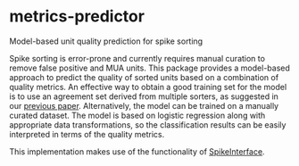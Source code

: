 # metrics-predictor
Model-based unit quality prediction for spike sorting

Spike sorting is error-prone and currently requires manual curation to remove false positive and MUA units. This package provides a model-based approach to predict the quality of sorted units based on a combination of quality metrics. An effective way to obtain a good training set for the model is to use an agreement set derived from multiple sorters, as suggested in our [previous paper](https://elifesciences.org/articles/61834). Alternatively, the model can be trained on a manually curated dataset. The model is based on logistic regression along with appropriate data transformations, so the classification results can be easily interpreted in terms of the quality metrics.

This implementation makes use of the functionality of [SpikeInterface](https://github.com/SpikeInterface/spikeinterface).

